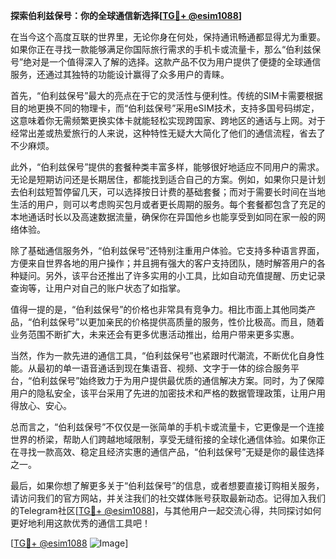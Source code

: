 **探索伯利兹保号：你的全球通信新选择[[TG💪+ @esim1088](https://t.me/s/esim1088)]**

在当今这个高度互联的世界里，无论你身在何处，保持通讯畅通都显得尤为重要。如果你正在寻找一款能够满足你国际旅行需求的手机卡或流量卡，那么“伯利兹保号”绝对是一个值得深入了解的选择。这款产品不仅为用户提供了便捷的全球通信服务，还通过其独特的功能设计赢得了众多用户的青睐。

首先，“伯利兹保号”最大的亮点在于它的灵活性与便利性。传统的SIM卡需要根据目的地更换不同的物理卡，而“伯利兹保号”采用eSIM技术，支持多国号码绑定，这意味着你无需频繁更换实体卡就能轻松实现跨国家、跨地区的通话与上网。对于经常出差或热爱旅行的人来说，这种特性无疑大大简化了他们的通信流程，省去了不少麻烦。

此外，“伯利兹保号”提供的套餐种类丰富多样，能够很好地适应不同用户的需求。无论是短期访问还是长期居住，都能找到适合自己的方案。例如，如果你只是计划去伯利兹短暂停留几天，可以选择按日计费的基础套餐；而对于需要长时间在当地生活的用户，则可以考虑购买包月或者更长周期的服务。每个套餐都包含了充足的本地通话时长以及高速数据流量，确保你在异国他乡也能享受到如同在家一般的网络体验。

除了基础通信服务外，“伯利兹保号”还特别注重用户体验。它支持多种语言界面，方便来自世界各地的用户操作；并且拥有强大的客户支持团队，随时解答用户的各种疑问。另外，该平台还推出了许多实用的小工具，比如自动充值提醒、历史记录查询等，让用户对自己的账户状态了如指掌。

值得一提的是，“伯利兹保号”的价格也非常具有竞争力。相比市面上其他同类产品，“伯利兹保号”以更加亲民的价格提供高质量的服务，性价比极高。而且，随着业务范围不断扩大，未来还会有更多优惠活动推出，给用户带来更多实惠。

当然，作为一款先进的通信工具，“伯利兹保号”也紧跟时代潮流，不断优化自身性能。从最初的单一语音通话到现在集语音、视频、文字于一体的综合服务平台，“伯利兹保号”始终致力于为用户提供最优质的通信解决方案。同时，为了保障用户的隐私安全，该平台采用了先进的加密技术和严格的数据管理政策，让用户用得放心、安心。

总而言之，“伯利兹保号”不仅仅是一张简单的手机卡或流量卡，它更像是一个连接世界的桥梁，帮助人们跨越地域限制，享受无缝衔接的全球化通信体验。如果你正在寻找一款高效、稳定且经济实惠的通信产品，“伯利兹保号”无疑是你的最佳选择之一。

最后，如果你想了解更多关于“伯利兹保号”的信息，或者想要直接订购相关服务，请访问我们的官方网站，并关注我们的社交媒体账号获取最新动态。记得加入我们的Telegram社区[[TG💪+ @esim1088](https://t.me/s/esim1088)]，与其他用户一起交流心得，共同探讨如何更好地利用这款优秀的通信工具吧！

[[TG💪+ @esim1088](https://t.me/s/esim1088) ![Image](https://i.postimg.cc/4NQfJmqS/Snipaste-2025-05-13-00-14-12.png)]